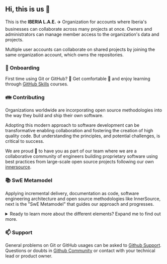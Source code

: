 ## Hi, this is us :clap:
This is the **IBERIA L.A.E.** :airplane: Organization for accounts where Iberia's businesses can collaborate across many projects at once. Owners and administrators can manage member access to the organization's data and projects.

Multiple user accounts can collaborate on shared projects by joining the same organization account, which owns the repositories.

### :office: Onboarding

First time using Git or GitHub? :eyes: Get comfortable :seat: and enjoy learning through [GitHub Skills](https://skills.github.com/) courses.

### :family: Contributing

Organizations worldwide are incorporating open source methodologies into the way they build and ship their own software.

Adopting this modern approach to software development can be transformative enabling collaboration and fostering the creation of high quality code. But understanding the principles, and potential challenges, is critical to success.

We are proud :confetti_ball: to have you as part of our team where we are a collaborative community of engineers building proprietary software using best practices from large-scale open source projects following our own [innersource](https://github.com/Iberia-Ent/software-engineering--innersource#readme). 

### :books: SwE Metamodel
Applying incremental delivery, documentation as code, software engineering architecture and open source methodologies like InnerSource, next is the "SwE Metamodel" that guides our approach and progresses.

<details><summary>Ready to learn more about the different elements? Expand me to find out more.</summary>
<p>

<p align="center"><img src="/profile/images/strategy-resources-resources.drawio.svg"></p>

#### Software Principles
Its objectives are to guide engineers, help them to make decisions aligned with our thinking, also to share our principles with colleagues beyond our Technical Profession (business, users, customers...) to help them understand why we make the decisions that we do. [Software Principles repository](https://github.com/Iberia-Ent/software-engineering--principles#readme).

#### Cultural Manifest
We need to define a set of values and behaviours that we want to promote in our organization. [Cultural Manifest repository](https://github.com/Iberia-Ent/software-engineering--cultural-manifesto#readme)

#### Software Standards
We need to enable interoperability between different systems and components created by different developers and to encourage common practices and standardized conventions. [Software Standards repository](https://github.com/Iberia-Ent/software-engineering--standards#readme).

- [Innersource Standards](https://github.com/Iberia-Ent/software-engineering--innersource--standards#innersource-in-iberia): Repository that explain the way to start working in projects at Iberia organization using our innersource.
- [Workflows Standards](https://github.com/Iberia-Ent/software-engineering--workflows--standards#workflows): In this repository you can find how to work with workflows, naming convention and some commons workflows.
- [Aws Standards](https://github.com/Iberia-Ent/software-engineering--aws--standards#aws): In this repository you can find the accounts types and how to create AWS accounts.
- [Runners Standards](https://github.com/Iberia-Ent/software-engineering--runners--standards#runners): In this repository you can find how to work with your self-hosted runners, naming convention and how create a new one.
- [Actions Standards](https://github.com/Iberia-Ent/software-engineering--actions--standards#action): In this repository you can find how to work with actions, naming convention and some commons actions.
- [Terraform Standards](https://github.com/Iberia-Ent/software-engineering--terraform--standards#terraform): In this repository you can find how to work with terraform, naming convention, workflows defined and some commons terraform modules.
- [Templates Standards](https://github.com/Iberia-Ent/software-engineering--templates--standards#templates): In this repository you can find how to work with templates, naming convention, how create a new one and some commons templates.
- [Delivery Journey Model Standards](https://github.com/Iberia-Ent/software-engineering--delivery-journey-model--standards#product-delivery-journey): In this repository you can find the delivery journey model for legacy applications and new products.

#### Reference Architecture
Following the previously defined framework, principles and standards, we define our High Level Reference Architecture for each business domain. We stablish a common development, infrastructure and execution architecture (high level).

Find an example of this type of [repository](https://github.com/Iberia-Ent/software-engineering--digital-portal-experience--reference-architecture#readme).

#### Best Practices
Source of True and best practices in a specific technology gathered from experiences, "trial and error” and official documentation research, ready-to-adopt.

Find an example of this type of [repository](https://github.com/Iberia-Ent/software-engineering--best-practices).

#### Getting Started
Starting projects for a specific technology, focusing on Best Practises with integrated examples ready-to-use. You don’t need to start from scratch. 

Find an example of this type of [repository](https://github.com/Iberia-Ent/software-engineering--monitoring--getting-started).

> Find more information about how to create a repository follownig this model in [repository](https://github.com/Iberia-Ent/software-engineering--innersource/blob/main/pages/repositories.md#types-of-repositories) section.        

</p>
</details>

### :mailbox: Support

General problems on Git or GitHub usages can be asked to [Github Support](https://support.github.com/). Questions or doubts in [Github Community](https://github.community/) or contact with your technical lead or product owner.
